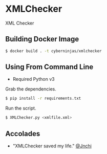 # XMLChecker
XML Checker

## Building Docker Image

```sh
$ docker build . -t cyberninjas/xmlchecker
```

## Using From Command Line
* Required Python v3

Grab the dependencies.
```sh
$ pip install -r requirements.txt
```

Run the script.
```sh
$ XMLChecker.py <xmlfile.xml>
```

## Accolades

* "XMLChecker saved my life." [@Jnchi](https://github.com/Jnchi)
